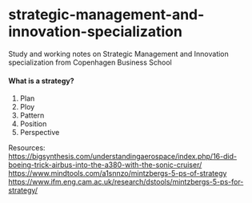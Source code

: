# strategic-management-and-innovation-specialization
Study and working notes on Strategic Management and Innovation specialization from Copenhagen Business School

#### What is a strategy?
1. Plan
2. Ploy
3. Pattern
4. Position
5. Perspective

Resources:
https://bigsynthesis.com/understandingaerospace/index.php/16-did-boeing-trick-airbus-into-the-a380-with-the-sonic-cruiser/
https://www.mindtools.com/a1snnzo/mintzbergs-5-ps-of-strategy
https://www.ifm.eng.cam.ac.uk/research/dstools/mintzbergs-5-ps-for-strategy/
